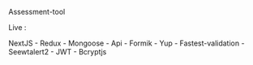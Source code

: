 Assessment-tool

Live : <a href="https://bahamin-assessment.vercel.app/" target="blank"></a>

NextJS - Redux - Mongoose - Api - Formik - Yup - Fastest-validation - Seewtalert2 - JWT - Bcryptjs
